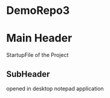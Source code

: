 # DemoRepo3

# Main Header

StartupFile of the Project

## SubHeader

opened in desktop notepad application